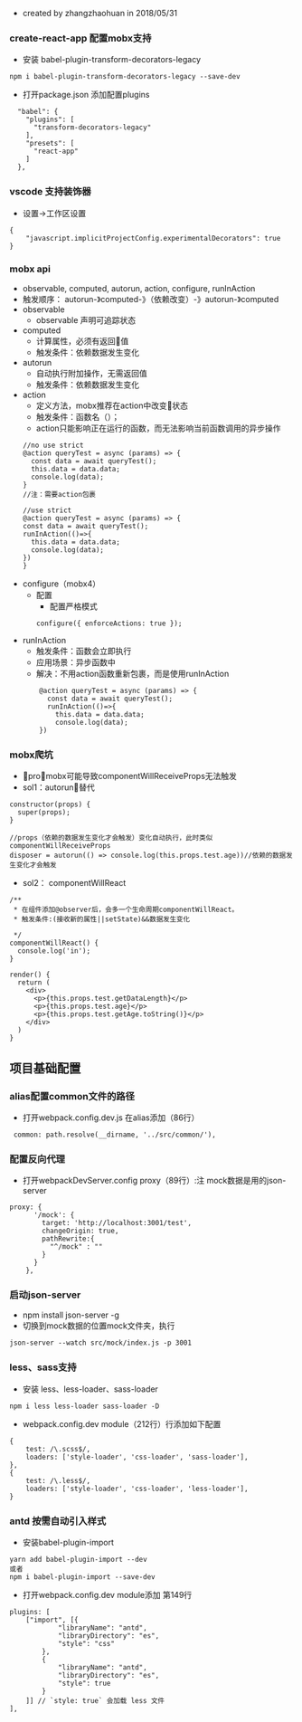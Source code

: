 * created by zhangzhaohuan in 2018/05/31

### create-react-app 配置mobx支持
  * 安装 babel-plugin-transform-decorators-legacy
```
npm i babel-plugin-transform-decorators-legacy --save-dev
```
  * 打开package.json 添加配置plugins
```
  "babel": {
    "plugins": [
      "transform-decorators-legacy"
    ],
    "presets": [
      "react-app"
    ]
  },
```
### vscode 支持装饰器
  * 设置->工作区设置
```
{
    "javascript.implicitProjectConfig.experimentalDecorators": true
}
```
### mobx api
  * observable, computed, autorun, action, configure, runInAction
  * 触发顺序：
    autorun-》computed-》（依赖改变）-》autorun-》computed
  * observable
    * observable 声明可追踪状态
  * computed
    * 计算属性，必须有返回值
    * 触发条件：依赖数据发生变化
  * autorun
    * 自动执行附加操作，无需返回值
    * 触发条件：依赖数据发生变化
  * action
    * 定义方法，mobx推荐在action中改变状态
    * 触发条件：函数名（）；
    * action只能影响正在运行的函数，而无法影响当前函数调用的异步操作
    ```
    //no use strict
    @action queryTest = async (params) => {
      const data = await queryTest();
      this.data = data.data;
      console.log(data);
    }
    //注：需要action包裹

    //use strict
    @action queryTest = async (params) => {
    const data = await queryTest();
    runInAction(()=>{
      this.data = data.data;
      console.log(data);
    })
    }
    ```
  * configure（mobx4）
    * 配置
      * 配置严格模式
      ```
      configure({ enforceActions: true });
      ```
  * runInAction
    * 触发条件：函数会立即执行
    * 应用场景：异步函数中
    * 解决：不用action函数重新包裹，而是使用runInAction
    ```
        @action queryTest = async (params) => {
          const data = await queryTest();
          runInAction(()=>{
            this.data = data.data;
            console.log(data);
        })
    ```
### mobx爬坑
  * pro：mobx可能导致componentWillReceiveProps无法触发
  * sol1：autorun替代
  ```@
  constructor(props) {
    super(props);
  }

  //props（依赖的数据发生变化才会触发）变化自动执行，此时类似componentWillReceiveProps
  disposer = autorun(() => console.log(this.props.test.age))//依赖的数据发生变化才会触发
  ```
  * sol2： componentWillReact
  ```
  /**
   * 在组件添加@observer后，会多一个生命周期componentWillReact。
   * 触发条件:(接收新的属性||setState)&&数据发生变化

   */
  componentWillReact() {
    console.log('in');
  }

  render() {
    return (
      <div>
        <p>{this.props.test.getDataLength}</p>
        <p>{this.props.test.age}</p>
        <p>{this.props.test.getAge.toString()}</p>
      </div>
    )
  }
  ```

## 项目基础配置
### alias配置common文件的路径
  * 打开webpack.config.dev.js 在alias添加（86行）
  ```
   common: path.resolve(__dirname, '../src/common/'),
  ```
### 配置反向代理
  * 打开webpackDevServer.config proxy（89行）:注 mock数据是用的json-server
```
proxy: {
      '/mock': {
        target: 'http://localhost:3001/test',
        changeOrigin: true,
        pathRewrite:{
          "^/mock" : ""
        }
      }
    },
```
### 启动json-server
  * npm install json-server -g
  * 切换到mock数据的位置mock文件夹，执行
  ```
  json-server --watch src/mock/index.js -p 3001
  ```
### less、sass支持
  * 安装 less、less-loader、sass-loader
  ```
  npm i less less-loader sass-loader -D
  ```
  * webpack.config.dev module（212行）行添加如下配置
```
{
	test: /\.scss$/,
	loaders: ['style-loader', 'css-loader', 'sass-loader'],
},
{
	test: /\.less$/,
	loaders: ['style-loader', 'css-loader', 'less-loader'],
}
```
### antd 按需自动引入样式
  * 安装babel-plugin-import
  ```
  yarn add babel-plugin-import --dev   
  或者
  npm i babel-plugin-import --save-dev
  ```
  * 打开webpack.config.dev module添加 第149行
```
plugins: [
	["import", [{
			"libraryName": "antd",
			"libraryDirectory": "es",
			"style": "css"
		},
		{
			"libraryName": "antd",
			"libraryDirectory": "es",
			"style": true
		}
	]] // `style: true` 会加载 less 文件
],
```